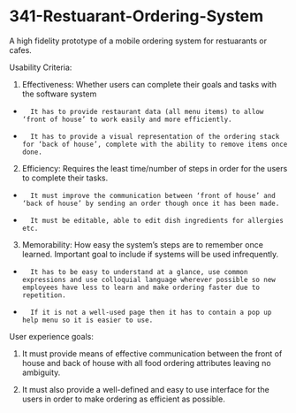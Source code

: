 # 341-Restuarant-Ordering-System
A high fidelity prototype of a mobile ordering system for restuarants or cafes.


Usability Criteria:
  
1. Effectiveness: Whether users can complete their goals and tasks with the software system
-       It has to provide restaurant data (all menu items) to allow ‘front of house’ to work easily and more efficiently.
-       It has to provide a visual representation of the ordering stack for ‘back of house’, complete with the ability to remove items once done.
2. Efficiency: Requires the least time/number of steps in order for the users to complete their tasks.
-       It must improve the communication between ‘front of house’ and ‘back of house’ by sending an order though once it has been made.
-       It must be editable, able to edit dish ingredients for allergies etc.
3. Memorability: How easy the system’s steps are to remember once learned. Important goal to include if systems will be used infrequently. 
-       It has to be easy to understand at a glance, use common expressions and use colloquial language wherever possible so new employees have less to learn and make ordering faster due to repetition.
-       If it is not a well-used page then it has to contain a pop up help menu so it is easier to use.
 
User experience goals: 
  
1.	It must provide means of effective communication between the front of house and back of house with all food ordering attributes leaving no ambiguity.
 
2.	It must also provide a well-defined and easy to use interface for the users in order to make ordering as efficient as possible.
